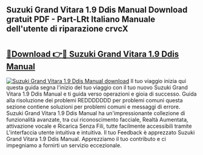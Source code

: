 ## Suzuki Grand Vitara 1.9 Ddis Manual Download gratuit PDF - Part-LRt Italiano Manuale dell'utente di riparazione crvcX

# <h2><a href="http://dfgwpox.blite.top/?on=Suzuki+Grand+Vitara+1.9+Ddis+Manual">🔗Download 👉🔴 Suzuki Grand Vitara 1.9 Ddis Manual</a></h2>

[![Suzuki Grand Vitara 1.9 Ddis Manual download](https://i.imgur.com/lujVjoI.png)](http://dfgwpox.blite.top/?on=Suzuki+Grand+Vitara+1.9+Ddis+Manual)
Il tuo viaggio inizia qui questa guida segna l'inizio del tuo viaggio con il tuo nuovo Suzuki Grand Vitara 1.9 Ddis Manual e ti guida verso operazioni e gioia di successo. Guida alla risoluzione dei problemi REDDDDDDD per problemi comuni questa sezione contiene soluzioni per problemi comuni e messaggi di errore. Suzuki Grand Vitara 1.9 Ddis Manual ha un'impressionante collezione di funzionalità avanzate, tra cui riconoscimento facciale, Realtà Aumentata, attivazione vocale e Ricarica Senza Fili, tutte facilmente accessibili tramite L'interfaccia utente intuitiva e intuitiva. Il tuo Feedback è apprezzato Suzuki Grand Vitara 1.9 Ddis Manual. Apprezziamo il tuo contributo e ci impegniamo a fornirti un servizio eccezionale.
